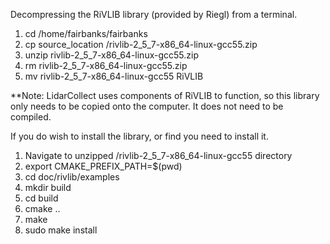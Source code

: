 Decompressing the RiVLIB library (provided by Riegl) from a terminal.

1. cd /home/fairbanks/fairbanks
2. cp source_location /rivlib-2_5_7-x86_64-linux-gcc55.zip
3. unzip rivlib-2_5_7-x86_64-linux-gcc55.zip
4. rm rivlib-2_5_7-x86_64-linux-gcc55.zip
5. mv rivlib-2_5_7-x86_64-linux-gcc55 RiVLIB

**Note: LidarCollect uses components of RiVLIB to function, so this library only
needs to be copied onto the computer.  It does not need to be compiled.

If you do wish to install the library, or find you need to install it.
1. Navigate to unzipped /rivlib-2_5_7-x86_64-linux-gcc55 directory
2. export CMAKE_PREFIX_PATH=$(pwd)
3. cd doc/rivlib/examples
4. mkdir build
5. cd build
6. cmake ..
7. make
8. sudo make install
